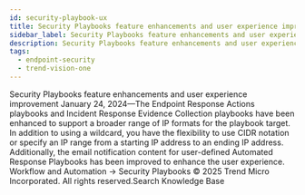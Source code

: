 ```yaml
---
id: security-playbook-ux
title: Security Playbooks feature enhancements and user experience improvement
sidebar_label: Security Playbooks feature enhancements and user experience improvement
description: Security Playbooks feature enhancements and user experience improvement
tags:
  - endpoint-security
  - trend-vision-one
---
```


 Security Playbooks feature enhancements and user experience improvement January 24, 2024—The Endpoint Response Actions playbooks and Incident Response Evidence Collection playbooks have been enhanced to support a broader range of IP formats for the playbook target. In addition to using a wildcard, you have the flexibility to use CIDR notation or specify an IP range from a starting IP address to an ending IP address. Additionally, the email notification content for user-defined Automated Response Playbooks has been improved to enhance the user experience. Workflow and Automation → Security Playbooks © 2025 Trend Micro Incorporated. All rights reserved.Search Knowledge Base
